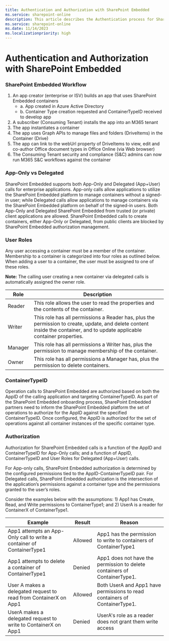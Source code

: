 ```yaml
---
title: Authentication and Authorization with SharePoint Embedded
ms.service: sharepoint-online
description: This article describes the Authentication process for SharePoint Embedded Applications
ms.service: sharepoint-online
ms.date: 11/14/2023
ms.localizationpriority: high
---
```


# Authentication and Authorization with SharePoint Embedded


### SharePoint Embedded Workflow
1.	An app creator (enterprise or ISV) builds an app that uses SharePoint Embedded containers
    - a.	App created in Azure Active Directory
    - b.	Container Type creation requested and ContainerTypeID received to develop app
2.	A subscriber (Consuming Tenant) installs the app into an M365 tenant
3.	The app instantiates a container
4.	The app uses Graph APIs to manage files and folders (DriveItems) in the Container (Drive)
5.	The app can link to the webUrl property of DriveItems to view, edit and co-author Office document types in Office Online (via Web browser)
6.	The Consuming Tenant security and compliance (S&C) admins can now run M365 S&C workflows against the container

### App-Only vs Delegated
SharePoint Embedded supports both App-Only and Delegated (App+User) calls for enterprise applications. App-only calls allow applications to utilize the SharePoint Embedded platform to manage containers without a signed-in user; while Delegated calls allow applications to manage containers via the SharePoint Embedded platform on behalf of the signed-in users. 
Both App-Only and Delegated SharePoint Embedded from trusted (or private) client applications are allowed. SharePoint Embedded calls to create containers, either App-Only or Delegated, from public clients are blocked by SharePoint Embedded authorization management.


### User Roles
Any user accessing a container must be a member of the container. Membership to a container is categorized into four roles as outlined below. When adding a user to a container, the user must be assigned to one of these roles. 

**Note:** The calling user creating a new container via delegated calls is automatically assigned the owner role. 

| **Role** | **Description**                                                                                                                                                             |
|----------|-----------------------------------------------------------------------------------------------------------------------------------------------------------------------------|
| Reader   | This role allows the user to read the properties and the contents of the container.                                                                                         |
| Writer   | This role has all permissions a Reader has, plus the permission to create, update, and delete content inside the container, and to update applicable  container properties. |
| Manager  | This role has all permissions a Writer has, plus the permission to manage membership of the container.                                                                      |
| Owner    | This role has all permissions a Manager has, plus the permission to delete containers.                                                                                      |


### ContainerTypeID
Operation calls to SharePoint Embedded are authorized based on both the AppID of the calling application and targeting ContainerTypeID. As part of the SharePoint Embedded onboarding process, SharePoint Embedded partners need to inform the SharePoint Embedded platform the set of operations to authorize for the AppID against the specified ContainerTypeID. Once configured, the AppID is authorized for the set of operations against all container instances of the specific container type.

### Authorization
Authorization for SharePoint Embedded calls is a function of the AppID and ContainerTypeID for App-Only calls; and a function of AppID, ContainerTypeID and User Roles for Delegated (App+User) calls.

For App-only calls, SharePoint Embedded authorization is determined by the configured permissions tied to the AppID-ContainerTypeID pair. For Delegated calls, SharePoint Embedded authorization is the intersection of the application’s permissions against a container type and the permissions granted to the user’s roles.

Consider the examples below with the assumptions: 1) App1 has Create, Read, and Write permissions to ContainerType1; and 2) UserA is a reader for ContainerX of ContainerType1.

| **Example**                                                           | **Result** | **Reason**                                                                 |
|-----------------------------------------------------------------------|------------|----------------------------------------------------------------------------|
| App1 attempts an App-Only call to write a container of ContainerType1 | Allowed    | App1 has the permission to write to containers of ContainerType1           |
| App1 attempts to delete a container of ContainerType1                 | Denied     | App1 does not have the permission to delete containers of ContainerType1.  |
| User A makes a delegated request to read from ContainerX on App1      | Allowed    | Both UserA and App1 have permissions to read containers of ContainerType1. |
| UserA makes a delegated request to write to ContainerX on App1        | Denied     | UserA's role as a reader does not grant them write access                  |

